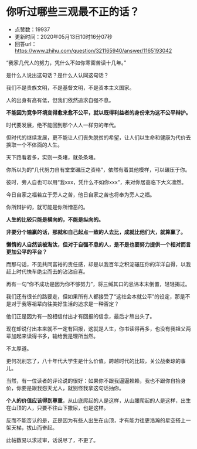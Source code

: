 # 你听过哪些三观最不正的话？
- 点赞数：19937
- 更新时间：2020年05月13日10时16分07秒
- 回答url：https://www.zhihu.com/question/321165940/answer/1165193042
<body>
 <p data-pid="q_MZGwTb">“我家几代人的努力，凭什么不如你寒窗苦读十几年。”</p>
 <p data-pid="L3hSqoFo">是什么人说出这句话？是什么人认同这句话？</p>
 <p data-pid="4i-1HU_D">我们不是贵族文明，不是基督文明，不是资本主义国家。</p>
 <p data-pid="4zjh2Ezh">人的出身有高有低，但我们依然追求自强不息。</p>
 <p data-pid="kPyDRtSy"><b>不能因为竞争环境变得愈来愈不公平，就以既得利益者的身份来为这不公平辩护。</b></p>
 <p data-pid="ivzMZ52L">时代要发展，绝不能回到那个人人一样穷的年代。</p>
 <p data-pid="sgcG4fSF">但时代的继续发展，更不能让人们丧失脱贫的希望，让人们以生命和健康为代价去换取一个不体面的人生。</p>
 <p data-pid="VB8iYzGR">天下路看着多，实则一条堵，就条条堵。</p>
 <p data-pid="vRoQOY8b">你所以为的“几代努力自有堂堂碾压之资格”，依然有着其他模样，可以碾压于你。</p>
 <p data-pid="TM2t0kD5">彼时，旁人自也可以用“我xxx，凭什么不如你xxx”，来对你居高临下大义凛然。</p>
 <p data-pid="71L22vZe">今日自家之福若立于旁人之苦，他日自家之苦也将奉为旁人之福。</p>
 <p data-pid="uTAAMnMy">你所辩护的，就可能是你所憎恶的。</p>
 <p data-pid="zGuxwSdn"><b>人生的比较只能是横向的，不能是纵向的。</b></p>
 <p data-pid="ePtYBAEf"><b>非要分个输赢的话，那就和自己起点一致的人去比，成就比他们大，就算赢了。</b></p>
 <p data-pid="DwpvSt4z"><b>懒惰的人自然该被淘汰，但对于自强不息的人，是不是也要努力提供一个相对而言更加公平的平台？</b></p>
 <p data-pid="S0knnB0v">而那句话，不见共同富裕的责任感，却是以我百年之积淀碾压你的洋洋自得，以我赶上时代快车绝尘而去的沾沾自喜。</p>
 <p data-pid="P4p8nvgW">再有一句“你不成功是因为你不够努力”，将三缄其口的忌讳本末倒置，轻轻揭过。</p>
 <p data-pid="cSe6vk_i">我们还有很长的路要走，但如果所有人都接受了“这社会本就公平”的设定，那是不是对于我等祖辈向往美好生活的追求是一种否定？</p>
 <p data-pid="rhCGfFbL">他们正是因为有一股相信付出才有回报的信念，最后才熬出头了。</p>
 <p data-pid="sLMEzaVI">现在却说付出本来就不一定有回报，这就是人生，你书读得再多，也没有我祖父两辈加起来读得书多，输给我是理所当然。</p>
 <p data-pid="N44iNMF0">不太厚道。</p>
 <p data-pid="0nMJoNTL">更何况别忘了，八十年代大学生是什么价值。跨越时代的比较，关公战秦琼的事儿。</p>
 <p data-pid="FlPttTqI">当然，有一位读者的评论说的很好：如果你不跟我逼逼赖赖，我也不跟你自抬身价，你要是跟我怨天尤人，就别怪我拿这句话抽你。</p>
 <p data-pid="SrXHcXg5"><b>个人的价值应该得到尊重</b>，从山底爬起的人是这样，从山腰爬起的人是这样，出生在山顶的人，只要不往山下撒尿，也是这样。</p>
 <p data-pid="2gFHsLWa">反而不能否认的是，正是因为有些人出生在山顶，才有能力往更浩瀚的星空搭上一架天梯，拔山而奋起。</p>
 <p data-pid="OtzoI3Ml">此帖数易以求过审，话说尽了，不更了。</p>
</body>